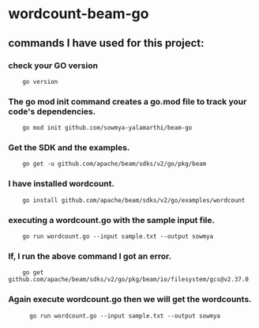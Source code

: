 # wordcount-beam-go

## commands I have used for this project:
### check your GO version
        go version
### The go mod init command creates a go.mod file to track your code's dependencies.
        go mod init github.com/sowmya-yalamarthi/beam-go
### Get the SDK and the examples.
        go get -u github.com/apache/beam/sdks/v2/go/pkg/beam
### I have installed wordcount.
        go install github.com/apache/beam/sdks/v2/go/examples/wordcount
### executing a wordcount.go with the sample input file.
        go run wordcount.go --input sample.txt --output sowmya
### If, I run the above command I got an error.
        go get github.com/apache/beam/sdks/v2/go/pkg/beam/io/filesystem/gcs@v2.37.0
### Again execute wordcount.go then we will get the wordcounts.
          go run wordcount.go --input sample.txt --output sowmya
          
          
